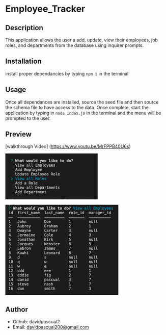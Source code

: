 # Employee_Tracker

## Description
This application allows the user a add, update, view their employees, job roles, and departments from the database using inquirer prompts. 

## Installation
install proper dependancies by typing `npm i` in the terminal

## Usage
Once all dependances are installed, source the seed file and then source the schema file to have access to the data. 
Once complete, start the application by typing in `node index.js` in the terminal and the menu will be prompted to the user.

## Preview
[walkthrough Video] (https://www.youtu.be/MrFPPB40U6s)

![](./assets/SS-emp-tracker.png)

![](./assets/SS2-emp-tracker.png)

## Author
- Github: davidpascual2
- Email: davidpascual200@gmail.com
